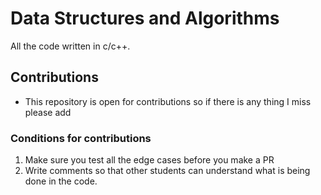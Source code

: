 # Data Structures and Algorithms

All the code written in c/c++.

## Contributions
* This repository is open for contributions so if there is any thing I miss please add
### Conditions for contributions
1. Make sure you test all the edge cases before you make a PR
2. Write comments so that other students can understand what is being done in the code.
